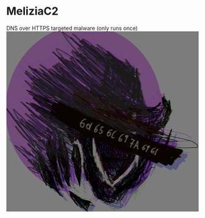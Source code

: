 # MeliziaC2
DNS over HTTPS targeted malware (only runs once)
![image](https://raw.githubusercontent.com/demon-i386/MeliziaC2/main/melizia_logo.png?token=GHSAT0AAAAAACAO5K7GRNDLXAIDQWI6U7SYZBL2D6Q)
